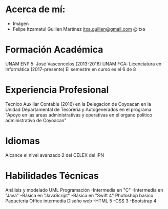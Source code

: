 # Acerca de mí:
- Imágen
- Felipe Itzamatul Guillen Martinez
  itxa.guillen@gmail.com
  @itxa

# Formación Académica

UNAM ENP 5: José Vasconcelos (2013-2016)
UNAM FCA: Licenciatura en Informática (2017-presente)
El semestre en curso es el 6 de 8
# Experiencia Profesional
Tecnico Auxiliar Contable (2016) en la Delegacion de Coyoacan en la Unidad Departamental de Tesoreria y Autogenerados en el programa "Apoyo en las areas administrativas y operativas en el organo politico administrativo de Coyoacan"

# Idiomas
Alcance el nivel avanzado 2 del CELEX del IPN

# Habilidades Técnicas
Análisis y modelado UML
Programación
-Intermedia en "C"
-Intermedia en "Java"
-Básica en "JavaScript"
-Básica en "Swift 4"
Photoshop basico
Paqueteria Office intermedia
Diseño web
-HTML 5
-CSS 3
-Bootstrap 4
